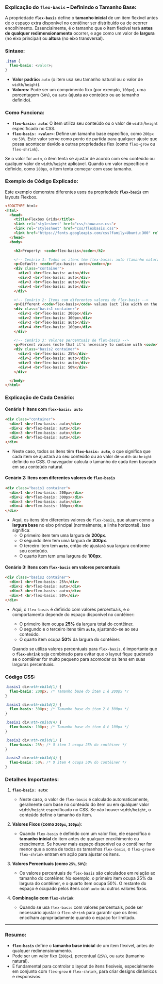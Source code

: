 ### Explicação do `flex-basis` – Definindo o Tamanho Base:

A propriedade **`flex-basis`** define o **tamanho inicial** de um item flexível antes de o espaço extra disponível no contêiner ser distribuído ou de ocorrer encolhimento. Essencialmente, é o tamanho que o item flexível terá **antes de qualquer redimensionamento** ocorrer, e age como um valor de **largura** (no eixo principal) ou **altura** (no eixo transversal).

### Sintaxe:

```css
.item {
  flex-basis: <valor>;
}
```

- **Valor padrão:** `auto` (o item usa seu tamanho natural ou o valor de `width`/`height`).
- **Valores:** Pode ser um comprimento fixo (por exemplo, `100px`), uma porcentagem (`50%`), ou `auto` (ajusta ao conteúdo ou ao tamanho definido).

### Como Funciona:

- **`flex-basis: auto`**: O item utiliza seu conteúdo ou o valor de `width`/`height` especificado no CSS.
- **`flex-basis: <valor>`**: Define um tamanho base específico, como `200px` ou `50%`. Este valor serve como ponto de partida para qualquer ajuste que possa acontecer devido a outras propriedades flex (como `flex-grow` ou `flex-shrink`).
  
Se o valor for `auto`, o item tenta se ajustar de acordo com seu conteúdo ou qualquer valor de `width`/`height` aplicável. Quando um valor específico é definido, como `200px`, o item tenta começar com esse tamanho.

### Exemplo de Código Explicado:

Este exemplo demonstra diferentes usos da propriedade **`flex-basis`** em layouts Flexbox.

```html
<!DOCTYPE html>
<html>
  <head>
    <title>Flexbox Grids</title>
    <link rel="stylesheet" href="css/showcase.css">
    <link rel="stylesheet" href="css/flexbasis.css">
    <link href="https://fonts.googleapis.com/css?family=Ubuntu:300" rel="stylesheet">
  </head>
  <body>

    <h2>Property: <code>flex-basis</code></h2>

    <!-- Cenário 1: Todos os itens têm flex-basis: auto (tamanho natural ou largura/altura) -->
    <p>Default: <code>flex-basis: auto</code></p>
    <div class="container">
      <div>1 <br>flex-basis: auto</div>
      <div>2 <br>flex-basis: auto</div>
      <div>3 <br>flex-basis: auto</div>
      <div>4 <br>flex-basis: auto</div>
    </div>

    <!-- Cenário 2: Itens com diferentes valores de flex-basis -->
    <p>Different <code>flex-basis</code> values (act like width on the main axis)</p>
    <div class="basis1 container">
      <div>1 <br>flex-basis: 200px</div>
      <div>2 <br>flex-basis: 300px</div>
      <div>3 <br>flex-basis: auto</div>
      <div>4 <br>flex-basis: 100px</div>
    </div>

    <!-- Cenário 3: Valores percentuais de flex-basis -->
    <p>Percent values (note that it's necessary to combine with <code>flex-shrink</code>)</p>
    <div class="basis2 container">
      <div>1 <br>flex-basis: 25%</div>
      <div>2 <br>flex-basis: auto</div>
      <div>3 <br>flex-basis: auto</div>
      <div>4 <br>flex-basis: 50%</div>
    </div>

  </body>
</html>
```

### Explicação de Cada Cenário:

#### Cenário 1: Itens com `flex-basis: auto`
```html
<div class="container">
  <div>1 <br>flex-basis: auto</div>
  <div>2 <br>flex-basis: auto</div>
  <div>3 <br>flex-basis: auto</div>
  <div>4 <br>flex-basis: auto</div>
</div>
```
- Neste caso, todos os itens têm **`flex-basis: auto`**, o que significa que cada item se ajustará ao seu conteúdo ou ao valor de `width` ou `height` definido no CSS. O navegador calcula o tamanho de cada item baseado em seu conteúdo natural.
  
#### Cenário 2: Itens com diferentes valores de `flex-basis`
```html
<div class="basis1 container">
  <div>1 <br>flex-basis: 200px</div>
  <div>2 <br>flex-basis: 300px</div>
  <div>3 <br>flex-basis: auto</div>
  <div>4 <br>flex-basis: 100px</div>
</div>
```
- Aqui, os itens têm diferentes valores de `flex-basis`, que atuam como a **largura base** no eixo principal (normalmente, a linha horizontal). Isso significa:
  - O primeiro item tem uma largura de **200px**.
  - O segundo item tem uma largura de **300px**.
  - O terceiro item tem **`auto`**, então ele ajustará sua largura conforme seu conteúdo.
  - O quarto item tem uma largura de **100px**.

#### Cenário 3: Itens com `flex-basis` em valores percentuais
```html
<div class="basis2 container">
  <div>1 <br>flex-basis: 25%</div>
  <div>2 <br>flex-basis: auto</div>
  <div>3 <br>flex-basis: auto</div>
  <div>4 <br>flex-basis: 50%</div>
</div>
```
- Aqui, o `flex-basis` é definido com valores percentuais, e o comportamento depende do espaço disponível no contêiner:
  - O primeiro item ocupa **25%** da largura total do contêiner.
  - O segundo e o terceiro itens têm **`auto`**, ajustando-se ao seu conteúdo.
  - O quarto item ocupa **50%** da largura do contêiner.
  
  Quando se utiliza valores percentuais para `flex-basis`, é importante que o **`flex-shrink`** seja combinado para evitar que o layout fique quebrado se o contêiner for muito pequeno para acomodar os itens em suas larguras percentuais.

### Código CSS:

```css
.basis1 div:nth-child(1) {
  flex-basis: 200px; /* Tamanho base do item 1 é 200px */
}

.basis1 div:nth-child(2) {
  flex-basis: 300px; /* Tamanho base do item 2 é 300px */
}

.basis1 div:nth-child(4) {
  flex-basis: 100px; /* Tamanho base do item 4 é 100px */
}

.basis2 div:nth-child(1) {
  flex-basis: 25%; /* O item 1 ocupa 25% do contêiner */
}

.basis2 div:nth-child(4) {
  flex-basis: 50%; /* O item 4 ocupa 50% do contêiner */
}
```

### Detalhes Importantes:

1. **`flex-basis: auto`**:
   - Neste caso, o valor de `flex-basis` é calculado automaticamente, geralmente com base no conteúdo do item ou em qualquer valor `width`/`height` especificado no CSS. Se não houver `width`/`height`, o conteúdo define o tamanho do item.

2. **Valores Fixos (como `200px`, `100px`)**:
   - Quando `flex-basis` é definido com um valor fixo, ele especifica o **tamanho inicial** do item antes de qualquer encolhimento ou crescimento. Se houver mais espaço disponível ou o contêiner for menor que a soma de todos os tamanhos `flex-basis`, o `flex-grow` e `flex-shrink` entram em ação para ajustar os itens.

3. **Valores Percentuais (como `25%`, `50%`)**:
   - Os valores percentuais de `flex-basis` são calculados em relação ao tamanho do contêiner. No exemplo, o primeiro item ocupa 25% da largura do contêiner, e o quarto item ocupa 50%. O restante do espaço é ocupado pelos itens com `auto` ou outros valores fixos.

4. **Combinação com `flex-shrink`**:
   - Quando se usa `flex-basis` com valores percentuais, pode ser necessário ajustar o `flex-shrink` para garantir que os itens encolham apropriadamente quando o espaço for limitado.

---

### Resumo:

- **`flex-basis`** define o **tamanho base inicial** de um item flexível, antes de qualquer redimensionamento.
- Pode ser um valor fixo (`200px`), percentual (`25%`), ou `auto` (tamanho natural).
- É fundamental para controlar o layout de itens flexíveis, especialmente em conjunto com `flex-grow` e `flex-shrink`, para criar designs dinâmicos e responsivos.
